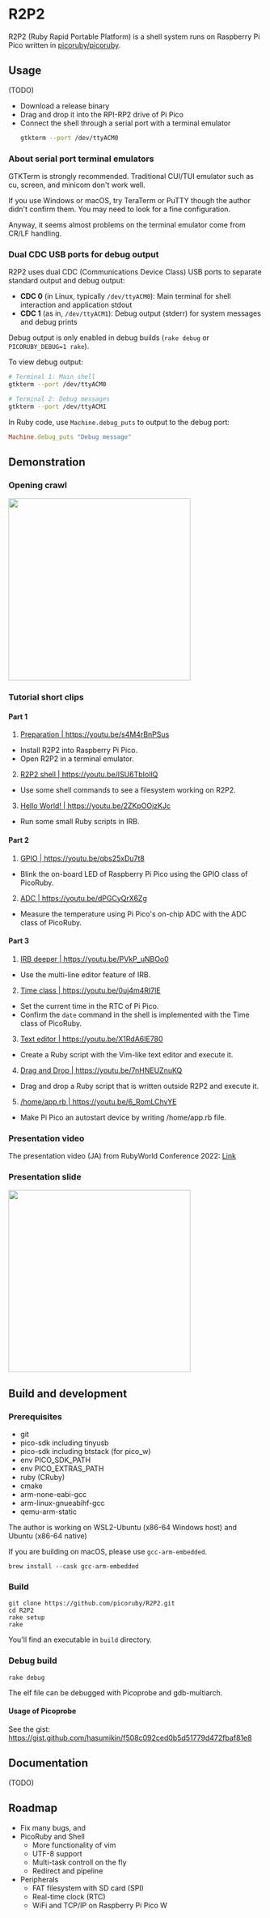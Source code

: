 # R2P2

R2P2 (Ruby Rapid Portable Platform) is a shell system runs on Raspberry Pi Pico written in [picoruby/picoruby](https://github.com/picoruby/picoruby).

## Usage

(TODO)

- Download a release binary
- Drag and drop it into the RPI-RP2 drive of Pi Pico
- Connect the shell through a serial port with a terminal emulator
  ```sh
  gtkterm --port /dev/ttyACM0
  ```

### About serial port terminal emulators

GTKTerm is strongly recommended.
Traditional CUI/TUI emulator such as cu, screen, and minicom don't work well.

If you use Windows or macOS, try TeraTerm or PuTTY though the author didn't confirm them.
You may need to look for a fine configuration.

Anyway, it seems almost problems on the terminal emulator come from CR/LF handling.

### Dual CDC USB ports for debug output

R2P2 uses dual CDC (Communications Device Class) USB ports to separate standard output and debug output:

- **CDC 0** (in Linux, typically `/dev/ttyACM0`): Main terminal for shell interaction and application stdout
- **CDC 1** (as in, `/dev/ttyACM1`): Debug output (stderr) for system messages and debug prints

Debug output is only enabled in debug builds (`rake debug` or `PICORUBY_DEBUG=1 rake`).

To view debug output:
```sh
# Terminal 1: Main shell
gtkterm --port /dev/ttyACM0

# Terminal 2: Debug messages
gtkterm --port /dev/ttyACM1
```

In Ruby code, use `Machine.debug_puts` to output to the debug port:
```ruby
Machine.debug_puts "Debug message"
```

## Demonstration

### Opening crawl

<a href="https://youtu.be/JfN5BpTCYOw"><img src="https://raw.githubusercontent.com/picoruby/R2P2/master/doc/images/openingcralw.png" width="360" /></a>

### Tutorial short clips

#### Part 1

1. <a href="https://youtu.be/s4M4rBnPSus">Preparation | https://youtu.be/s4M4rBnPSus</a>
  - Install R2P2 into Raspberry Pi Pico.
  - Open R2P2 in a terminal emulator.

2. <a href="https://youtu.be/ISU6TbIoIlQ">R2P2 shell | https://youtu.be/ISU6TbIoIlQ</a>
  - Use some shell commands to see a filesystem working on R2P2.

3. <a href="https://youtu.be/2ZKpOOjzKJc">Hello World! | https://youtu.be/2ZKpOOjzKJc</a>
  - Run some small Ruby scripts in IRB.

#### Part 2

1. <a href="https://youtu.be/qbs25xDu7t8">GPIO | https://youtu.be/qbs25xDu7t8</a>
  - Blink the on-board LED of Raspberry Pi Pico using the GPIO class of PicoRuby.

2. <a href="https://youtu.be/dPGCyQrX6Zg">ADC | https://youtu.be/dPGCyQrX6Zg</a>
  - Measure the temperature using Pi Pico's on-chip ADC with the ADC class of PicoRuby.

#### Part 3

1. <a href="https://youtu.be/PVkP_uNBOo0">IRB deeper | https://youtu.be/PVkP_uNBOo0</a>
  - Use the multi-line editor feature of IRB.

2. <a href="https://youtu.be/0uj4m4RI7lE">Time class | https://youtu.be/0uj4m4RI7lE</a>
  - Set the current time in the RTC of Pi Pico.
  - Confirm the `date` command in the shell is implemented with the Time class of PicoRuby.

3. <a href="https://youtu.be/X1RdA6IE780">Text editor | https://youtu.be/X1RdA6IE780</a>
  - Create a Ruby script with the Vim-like text editor and execute it.

4. <a href="https://youtu.be/7nHNEUZnuKQ">Drag and Drop | https://youtu.be/7nHNEUZnuKQ</a>
  - Drag and drop a Ruby script that is written outside R2P2 and execute it.

5. <a href="https://youtu.be/6_RomLChvYE">/home/app.rb | https://youtu.be/6_RomLChvYE</a>
  - Make Pi Pico an autostart device by writing /home/app.rb file.

### Presentation video

The presentation video (JA) from RubyWorld Conference 2022: [Link](https://youtu.be/rSBnpxzB4d8?t=11226)

### Presentation slide

<a href="https://slide.rabbit-shocker.org/authors/hasumikin/RubyWorldConference2022/"><img src="https://raw.githubusercontent.com/picoruby/R2P2/master/doc/images/slidecover.png" width="360" /></a>

## Build and development

### Prerequisites

- git
- pico-sdk including tinyusb
- pico-sdk including btstack (for pico_w)
- env PICO_SDK_PATH
- env PICO_EXTRAS_PATH
- ruby (CRuby)
- cmake
- arm-none-eabi-gcc
- arm-linux-gnueabihf-gcc
- qemu-arm-static

The author is working on WSL2-Ubuntu (x86-64 Windows host) and Ubuntu (x86-64 native)

If you are building on macOS, please use `gcc-arm-embedded`.

```
brew install --cask gcc-arm-embedded
```

### Build

```
git clone https://github.com/picoruby/R2P2.git
cd R2P2
rake setup
rake
```

You'll find an executable in `build` directory.

### Debug build

```
rake debug
```

The elf file can be debugged with Picoprobe and gdb-multiarch.

#### Usage of Picoprobe

See the gist: https://gist.github.com/hasumikin/f508c092ced0b5d51779d472fbaf81e8

## Documentation

(TODO)

## Roadmap

* Fix many bugs, and
* PicoRuby and Shell
  * More functionality of vim
  * UTF-8 support
  * Multi-task controll on the fly
  * Redirect and pipeline
* Peripherals
  * FAT filesystem with SD card (SPI)
  * Real-time clock (RTC)
  * WiFi and TCP/IP on Raspberry Pi Pico W

